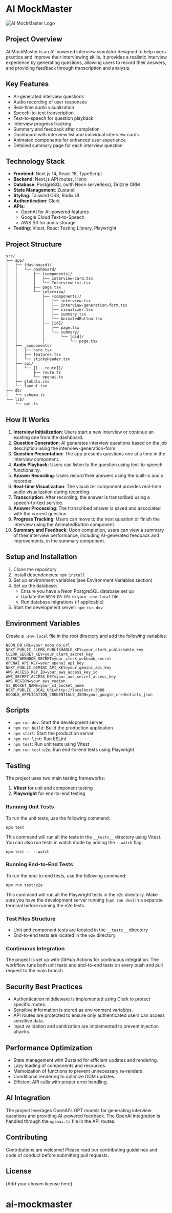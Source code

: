 # AI MockMaster

![AI MockMaster Logo](https://via.placeholder.com/800x400?text=AI+MockMaster+Logo)

## Project Overview

AI MockMaster is an AI-powered interview simulator designed to help users practice and improve their interviewing skills. It provides a realistic interview experience by generating questions, allowing users to record their answers, and providing feedback through transcription and analysis.

## Key Features

- AI-generated interview questions
- Audio recording of user responses
- Real-time audio visualization
- Speech-to-text transcription
- Text-to-speech for question playback
- Interview progress tracking
- Summary and feedback after completion
- Dashboard with interview list and individual interview cards
- Animated components for enhanced user experience
- Detailed summary page for each interview question

## Technology Stack

- **Frontend**: Next.js 14, React 18, TypeScript
- **Backend**: Next.js API routes, Hono
- **Database**: PostgreSQL (with Neon serverless), Drizzle ORM
- **State Management**: Zustand
- **Styling**: Tailwind CSS, Radix UI
- **Authentication**: Clerk
- **APIs**: 
  - OpenAI for AI-powered features
  - Google Cloud Text-to-Speech
  - AWS S3 for audio storage
- **Testing**: Vitest, React Testing Library, Playwright

## Project Structure

```
src/
├── app/
│   ├── (dashboard)/
│   │   └── dashboard/
│   │       ├── (components)/
│   │       │   ├── Interview-card.tsx
│   │       │   └── InterviewList.tsx
│   │       ├── page.tsx
│   │       └── interview/
│   │           ├── (components)/
│   │           │   ├── interview.tsx
│   │           │   ├── interview-generation-form.tsx
│   │           │   ├── visualizer.tsx
│   │           │   ├── summary.tsx
│   │           │   └── AnimatedButton.tsx
│   │           ├── [id]/
│   │           │   ├── page.tsx
│   │           │   └── summary/
│   │           │       └── [qid]/
│   │           │           └── page.tsx
│   ├── _components/
│   │   ├── hero.tsx
│   │   ├── features.tsx
│   │   └── stickyHeader.tsx
│   ├── api/
│   │   └── [[...route]]/
│   │       ├── route.ts
│   │       └── openai.ts
│   ├── globals.css
│   └── layout.tsx
├── db/
│   └── schema.ts
└── lib/
    └── api.ts
```

## How It Works

1. **Interview Initialization**: Users start a new interview or continue an existing one from the dashboard.
2. **Question Generation**: AI generates interview questions based on the job description using the interview-generation-form.
3. **Question Presentation**: The app presents questions one at a time in the interview component.
4. **Audio Playback**: Users can listen to the question using text-to-speech functionality.
5. **Answer Recording**: Users record their answers using the built-in audio recorder.
6. **Real-time Visualization**: The visualizer component provides real-time audio visualization during recording.
7. **Transcription**: After recording, the answer is transcribed using a speech-to-text service.
8. **Answer Processing**: The transcribed answer is saved and associated with the current question.
9. **Progress Tracking**: Users can move to the next question or finish the interview using the AnimatedButton component.
10. **Summary and Feedback**: Upon completion, users can view a summary of their interview performance, including AI-generated feedback and improvements, in the summary component.

## Setup and Installation

1. Clone the repository
2. Install dependencies: `npm install`
3. Set up environment variables (see Environment Variables section)
4. Set up the database:
   - Ensure you have a Neon PostgreSQL database set up
   - Update the `NEON_DB_URL` in your `.env.local` file
   - Run database migrations (if applicable)
5. Start the development server: `npm run dev`

## Environment Variables

Create a `.env.local` file in the root directory and add the following variables:

```
NEON_DB_URL=your_neon_db_url
NEXT_PUBLIC_CLERK_PUBLISHABLE_KEY=your_clerk_publishable_key
CLERK_SECRET_KEY=your_clerk_secret_key
CLERK_WEBHOOK_SECRET=your_clerk_webhook_secret
OPENAI_API_KEY=your_openai_api_key
NEXT_PUBLIC_GEMINI_API_KEY=your_gemini_api_key
AWS_ACCESS_KEY_ID=your_aws_access_key_id
AWS_SECRET_ACCESS_KEY=your_aws_secret_access_key
AWS_REGION=your_aws_region
S3_BUCKET_NAME=your_s3_bucket_name
NEXT_PUBLIC_LOCAL_URL=http://localhost:3000
GOOGLE_APPLICATION_CREDENTIALS_JSON=your_google_credentials_json
```

## Scripts

- `npm run dev`: Start the development server
- `npm run build`: Build the production application
- `npm start`: Start the production server
- `npm run lint`: Run ESLint
- `npm test`: Run unit tests using Vitest
- `npm run test:e2e`: Run end-to-end tests using Playwright

## Testing

The project uses two main testing frameworks:

1. **Vitest** for unit and component testing
2. **Playwright** for end-to-end testing

### Running Unit Tests

To run the unit tests, use the following command:

```
npm test
```

This command will run all the tests in the `__tests__` directory using Vitest. You can also run tests in watch mode by adding the `--watch` flag:

```
npm test -- --watch
```

### Running End-to-End Tests

To run the end-to-end tests, use the following command:

```
npm run test:e2e
```

This command will run all the Playwright tests in the `e2e` directory. Make sure you have the development server running (`npm run dev`) in a separate terminal before running the e2e tests.

### Test Files Structure

- Unit and component tests are located in the `__tests__` directory
- End-to-end tests are located in the `e2e` directory

### Continuous Integration

The project is set up with GitHub Actions for continuous integration. The workflow runs both unit tests and end-to-end tests on every push and pull request to the main branch.

## Security Best Practices

- Authentication middleware is implemented using Clerk to protect specific routes.
- Sensitive information is stored as environment variables.
- API routes are protected to ensure only authenticated users can access sensitive data.
- Input validation and sanitization are implemented to prevent injection attacks.

## Performance Optimization

- State management with Zustand for efficient updates and rendering.
- Lazy loading of components and resources.
- Memoization of functions to prevent unnecessary re-renders.
- Conditional rendering to optimize DOM updates.
- Efficient API calls with proper error handling.

## AI Integration

The project leverages OpenAI's GPT models for generating interview questions and providing AI-powered feedback. The OpenAI integration is handled through the `openai.ts` file in the API routes.

## Contributing

Contributions are welcome! Please read our contributing guidelines and code of conduct before submitting pull requests.

## License

[Add your chosen license here]

# ai-mockmaster
